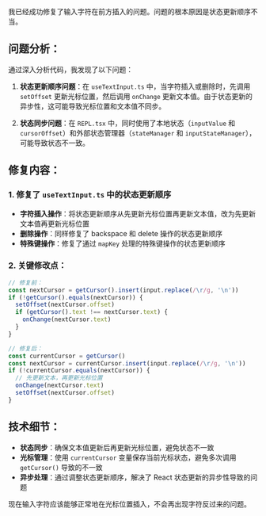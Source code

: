 我已经成功修复了输入字符在前方插入的问题。问题的根本原因是状态更新顺序不当。

## 问题分析：

通过深入分析代码，我发现了以下问题：

1. **状态更新顺序问题**：在 `useTextInput.ts` 中，当字符插入或删除时，先调用 `setOffset` 更新光标位置，然后调用 `onChange` 更新文本值。由于状态更新的异步性，这可能导致光标位置和文本值不同步。

2. **状态同步问题**：在 `REPL.tsx` 中，同时使用了本地状态（`inputValue` 和 `cursorOffset`）和外部状态管理器（`stateManager` 和 `inputStateManager`），可能导致状态不一致。

## 修复内容：

### 1. 修复了 `useTextInput.ts` 中的状态更新顺序
- **字符插入操作**：将状态更新顺序从先更新光标位置再更新文本值，改为先更新文本值再更新光标位置
- **删除操作**：同样修复了 backspace 和 delete 操作的状态更新顺序
- **特殊键操作**：修复了通过 `mapKey` 处理的特殊键操作的状态更新顺序

### 2. 关键修改点：
```typescript
// 修复前：
const nextCursor = getCursor().insert(input.replace(/\r/g, '\n'))
if (!getCursor().equals(nextCursor)) {
  setOffset(nextCursor.offset)
  if (getCursor().text !== nextCursor.text) {
    onChange(nextCursor.text)
  }
}

// 修复后：
const currentCursor = getCursor()
const nextCursor = currentCursor.insert(input.replace(/\r/g, '\n'))
if (!currentCursor.equals(nextCursor)) {
  // 先更新文本，再更新光标位置
  onChange(nextCursor.text)
  setOffset(nextCursor.offset)
}
```

## 技术细节：

- **状态同步**：确保文本值更新后再更新光标位置，避免状态不一致
- **光标管理**：使用 `currentCursor` 变量保存当前光标状态，避免多次调用 `getCursor()` 导致的不一致
- **异步处理**：通过调整状态更新顺序，解决了 React 状态更新的异步性导致的问题

现在输入字符应该能够正常地在光标位置插入，不会再出现字符反过来的问题。